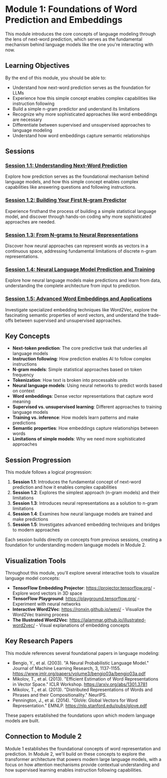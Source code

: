 # Module 1: Foundations of Word Prediction and Embeddings

This module introduces the core concepts of language modeling through the lens of next-word prediction, which serves as the fundamental mechanism behind language models like the one you're interacting with now.

## Learning Objectives

By the end of this module, you should be able to:
- Understand how next-word prediction serves as the foundation for LLMs
- Experience how this simple concept enables complex capabilities like instruction following
- Build a simple n-gram predictor and understand its limitations
- Recognize why more sophisticated approaches like word embeddings are necessary
- Differentiate between supervised and unsupervised approaches to language modeling
- Understand how word embeddings capture semantic relationships

## Sessions

### [Session 1.1: Understanding Next-Word Prediction](./s1.1-prompt.md)
Explore how prediction serves as the foundational mechanism behind language models, and how this simple concept enables complex capabilities like answering questions and following instructions.

### [Session 1.2: Building Your First N-gram Predictor](./s1.2-prompt.md)
Experience firsthand the process of building a simple statistical language model, and discover through hands-on coding why more sophisticated approaches are needed.

### [Session 1.3: From N-grams to Neural Representations](./s1.3-prompt.md)
Discover how neural approaches can represent words as vectors in a continuous space, addressing fundamental limitations of discrete n-gram representations.

### [Session 1.4: Neural Language Model Prediction and Training](./s1.4-prompt.md)
Explore how neural language models make predictions and learn from data, understanding the complete architecture from input to prediction.

### [Session 1.5: Advanced Word Embeddings and Applications](./s1.5-prompt.md)
Investigate specialized embedding techniques like Word2Vec, explore the fascinating semantic properties of word vectors, and understand the trade-offs between supervised and unsupervised approaches.

## Key Concepts

- **Next-token prediction**: The core predictive task that underlies all language models
- **Instruction following**: How prediction enables AI to follow complex instructions
- **N-gram models**: Simple statistical approaches based on token frequency
- **Tokenization**: How text is broken into processable units
- **Neural language models**: Using neural networks to predict words based on context
- **Word embeddings**: Dense vector representations that capture word meaning
- **Supervised vs. unsupervised learning**: Different approaches to training language models
- **Training vs. inference**: How models learn patterns and make predictions
- **Semantic properties**: How embeddings capture relationships between words
- **Limitations of simple models**: Why we need more sophisticated approaches

## Session Progression

This module follows a logical progression:

1. **Session 1.1**: Introduces the fundamental concept of next-word prediction and how it enables complex capabilities
2. **Session 1.2**: Explores the simplest approach (n-gram models) and their limitations
3. **Session 1.3**: Introduces neural representations as a solution to n-gram limitations
4. **Session 1.4**: Examines how neural language models are trained and make predictions
5. **Session 1.5**: Investigates advanced embedding techniques and bridges to modern approaches

Each session builds directly on concepts from previous sessions, creating a foundation for understanding modern language models in Module 2.

## Visualization Tools

Throughout this module, you'll explore several interactive tools to visualize language model concepts:

- **TensorFlow Embedding Projector**: https://projector.tensorflow.org/ - Explore word vectors in 3D space
- **TensorFlow Playground**: https://playground.tensorflow.org/ - Experiment with neural networks
- **Interactive Word2Vec**: https://ronxin.github.io/wevi/ - Visualize the Word2Vec training process
- **The Illustrated Word2Vec**: https://jalammar.github.io/illustrated-word2vec/ - Visual explanations of embedding concepts

## Key Research Papers

This module references several foundational papers in language modeling:

- Bengio, Y., et al. (2003). "A Neural Probabilistic Language Model." Journal of Machine Learning Research, 3, 1137-1155. https://www.jmlr.org/papers/volume3/bengio03a/bengio03a.pdf
- Mikolov, T., et al. (2013). "Efficient Estimation of Word Representations in Vector Space." ICLR Workshop. https://arxiv.org/abs/1301.3781
- Mikolov, T., et al. (2013). "Distributed Representations of Words and Phrases and their Compositionality." NeurIPS.
- Pennington, J., et al. (2014). "GloVe: Global Vectors for Word Representation." EMNLP. https://nlp.stanford.edu/pubs/glove.pdf

These papers established the foundations upon which modern language models are built.

## Connection to Module 2

Module 1 establishes the foundational concepts of word representation and prediction. In Module 2, we'll build on these concepts to explore the transformer architecture that powers modern large language models, with a focus on how attention mechanisms provide contextual understanding and how supervised learning enables instruction following capabilities.
